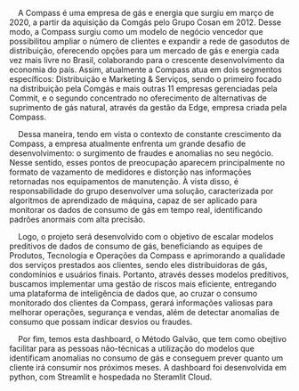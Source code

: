  &nbsp;&nbsp;&nbsp;&nbsp;A Compass é uma empresa de gás e energia que surgiu em março de 2020, a partir da aquisição da Comgás pelo Grupo Cosan em 2012. Desse modo, a Compass surgiu como um modelo de negócio vencedor que possibilitou ampliar o número de clientes e expandir a rede de gasodutos de distribuição, oferecendo opções para um mercado de gás e energia cada vez mais livre no Brasil, colaborando para o crescente desenvolvimento da economia do país. Assim, atualmente a Compass atua em dois segmentos específicos: Distribuição e Marketing & Serviços, sendo o primeiro focado na distribuição pela Comgás e mais outras 11 empresas gerenciadas pela Commit, e o segundo concentrado no oferecimento de alternativas de suprimento de gás natural, através da gestão da Edge, empresa criada pela Compass.

 &nbsp;&nbsp;&nbsp;&nbsp;Dessa maneira, tendo em vista o contexto de constante crescimento da Compass, a empresa atualmente enfrenta um grande desafio de desenvolvimento: o surgimento de fraudes e anomalias no seu negócio. Nesse sentido, esses pontos de preocupação aparecem principalmente no formato de vazamento de medidores e distorção nas informações retornadas nos equipamentos de manutenção. À vista disso, é responsabilidade do grupo desenvolver uma solução, caracterizada por algoritmos de aprendizado de máquina, capaz de ser aplicado para monitorar os dados de consumo de gás em tempo real, identificando padrões anormais com alta precisão.

&nbsp;&nbsp;&nbsp;&nbsp;Logo, o projeto será desenvolvido com o objetivo de escalar modelos preditivos de dados de consumo de gás, beneficiando as equipes de Produtos, Tecnologia e Operações da Compass e aprimorando a qualidade dos serviços prestados aos clientes, sendo eles distribuidoras de gás, condomínios e usuários finais. Portanto, através desses modelos preditivos, buscamos implementar uma gestão de riscos mais eficiente, entregando uma plataforma de inteligência de dados que, ao cruzar o consumo monitorado dos clientes da Compass, gerará informações valiosas para melhorar operações, segurança e vendas, além de detectar anomalias de consumo que possam indicar desvios ou fraudes.

&nbsp;&nbsp;&nbsp;&nbsp;Por fim, temos esta dashboard, o Método Galvão, que tem como obejtivo facilitar para as pessoas não-técnicas a utilização do modelos que identificam anomalias no consumo de gás e conseguem prever quanto um cliente irá consumir nos próximos meses. A dashboard foi desenvolvida em python, com Streamlit e hospedada no Steramlit Cloud.
